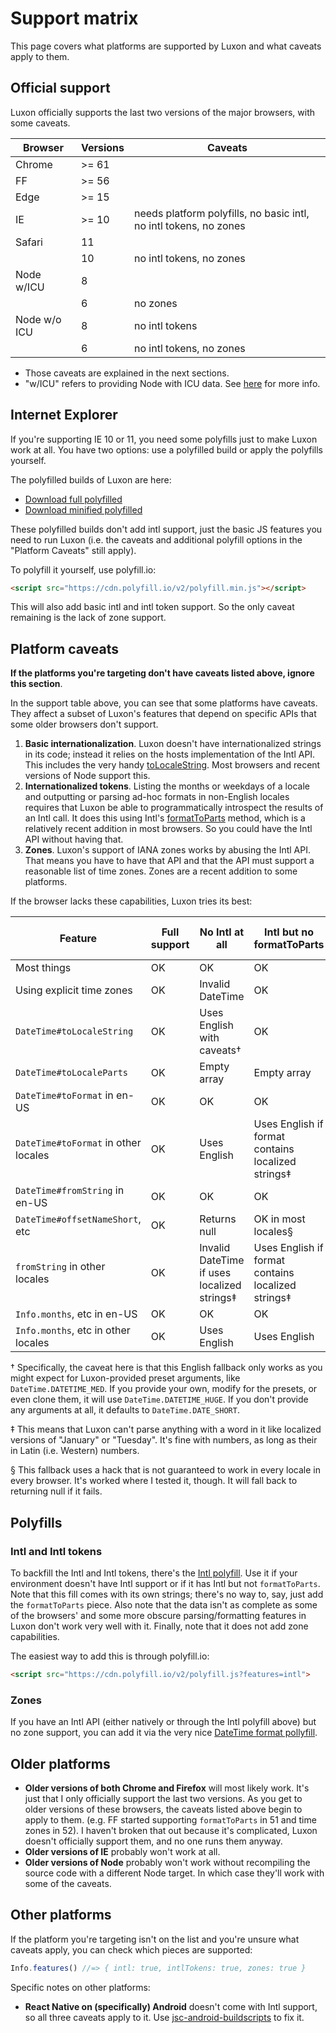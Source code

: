 # Support matrix

This page covers what platforms are supported by Luxon and what caveats apply to them.

## Official support

Luxon officially supports the last two versions of the major browsers, with some caveats.


| Browser      | Versions | Caveats                                                           |
|--------------|----------|-------------------------------------------------------------------|
| Chrome       |    >= 61 |                                                                   |
| FF           |    >= 56 |                                                                   |
| Edge         |    >= 15 |                                                                   |
| IE           |    >= 10 | needs platform polyfills, no basic intl, no intl tokens, no zones |
| Safari       |       11 |                                                                   |
|              |       10 | no intl tokens, no zones                                          |
| Node w/ICU   |        8 |                                                                   |
|              |        6 | no zones                                                          |
| Node w/o ICU |        8 | no intl tokens                                                    |
|              |        6 | no intl tokens, no zones                                          |


 * Those caveats are explained in the next sections.
 * "w/ICU" refers to providing Node with ICU data. See [here](https://github.com/nodejs/node/wiki/Intl) for more info.

## Internet Explorer

If you're supporting IE 10 or 11, you need some polyfills just to make Luxon work at all. You have two options: use a polyfilled build or apply the polyfills yourself.

The polyfilled builds of Luxon are here:

* [Download full polyfilled](../../global-filled/luxon.js)
* [Download minified polyfilled](../../global-filled/luxon.min.js)

These polyfilled builds don't add intl support, just the basic JS features you need to run Luxon (i.e. the caveats and additional polyfill options in the "Platform Caveats" still apply).

To polyfill it yourself, use polyfill.io:

```html
<script src="https://cdn.polyfill.io/v2/polyfill.min.js"></script>
```

This will also add basic intl and intl token support. So the only caveat remaining is the lack of zone support.

## Platform caveats

**If the platforms you're targeting don't have caveats listed above, ignore this section**.

In the support table above, you can see that some platforms have caveats. They affect a subset of Luxon's features that depend on specific APIs that some older browsers don't support.

 1. **Basic internationalization**. Luxon doesn't have internationalized strings in its code; instead it relies on the hosts implementation of the Intl API. This includes the very handy [toLocaleString](../class/src/datetime.js~DateTime.html#instance-method-toLocaleString). Most browsers and recent versions of Node support this.
 1. **Internationalized tokens**. Listing the months or weekdays of a locale and outputting or parsing ad-hoc formats in non-English locales requires that Luxon be able to programmatically introspect the results of an Intl call. It does this using Intl's [formatToParts](https://developer.mozilla.org/en-US/docs/Web/JavaScript/Reference/Global_Objects/DateTimeFormat/formatToParts) method, which is a relatively recent addition in most browsers. So you could have the Intl API without having that.
 1. **Zones**. Luxon's support of IANA zones works by abusing the Intl API. That means you have to have that API and that the API must support a reasonable list of time zones. Zones are a recent addition to some platforms.
 
 If the browser lacks these capabilities, Luxon tries its best:

| Feature                              | Full support | No Intl at all                              | Intl but no formatToParts                          | No IANA zone support |
|--------------------------------------|--------------|---------------------------------------------|----------------------------------------------------|----------------------|
| Most things                          | OK           | OK                                          | OK                                                 | OK                   |
| Using explicit time zones            | OK           | Invalid DateTime                            | OK                                                 | Invalid DateTime     |
| `DateTime#toLocaleString`            | OK           | Uses English with caveats†                  | OK                                                 | OK                   |
| `DateTime#toLocaleParts`             | OK           | Empty array                                 | Empty array                                        | OK                   |
| `DateTime#toFormat` in en-US         | OK           | OK                                          | OK                                                 | OK                   |
| `DateTime#toFormat` in other locales | OK           | Uses English                                | Uses English if format contains localized strings‡ | OK                   |
| `DateTime#fromString` in en-US       | OK           | OK                                          | OK                                                 | OK                   |
| `DateTime#offsetNameShort`, etc      | OK           | Returns null                                | OK in most locales§                                |                      |
| `fromString` in other locales        | OK           | Invalid DateTime if uses localized strings‡ | Uses English if format contains localized strings‡ | OK                   |
| `Info.months`, etc in en-US          | OK           | OK                                          | OK                                                 | OK                   |
| `Info.months`, etc in other locales  | OK           | Uses English                                | Uses English                                       | OK                   |

† Specifically, the caveat here is that this English fallback only works as you might expect for Luxon-provided preset arguments, like `DateTime.DATETIME_MED`. If you provide your own, modify for the presets, or even clone them, it will use `DateTime.DATETIME_HUGE`. If you don't provide any arguments at all, it defaults to `DateTime.DATE_SHORT`.

‡ This means that Luxon can't parse anything with a word in it like localized versions of "January" or "Tuesday". It's fine with numbers, as long as their in Latin (i.e. Western) numbers.

§ This fallback uses a hack that is not guaranteed to work in every locale in every browser. It's worked where I tested it, though. It will fall back to returning null if it fails.

## Polyfills

### Intl and Intl tokens

To backfill the Intl and Intl tokens, there's the [Intl polyfill](https://github.com/andyearnshaw/Intl.js/). Use it if your environment doesn't have Intl support or if it has Intl but not `formatToParts`. Note that this fill comes with its own strings; there's no way to, say, just add the `formatToParts` piece. Also note that the data isn't as complete as some of the browsers' and some more obscure parsing/formatting features in Luxon don't work very well with it. Finally, note that it does not add zone capabilities.

The easiest way to add this is through polyfill.io:

```html
<script src="https://cdn.polyfill.io/v2/polyfill.js?features=intl">
```

### Zones

If you have an Intl API (either natively or through the Intl polyfill above) but no zone support, you can add it via the very nice [DateTime format pollyfill](https://github.com/yahoo/date-time-format-timezone).

## Older platforms

 * **Older versions of both Chrome and Firefox** will most likely work. It's just that I only officially support the last two versions. As you get to older versions of these browsers, the caveats listed above begin to apply to them. (e.g. FF started supporting `formatToParts` in 51 and time zones in 52). I haven't broken that out because it's complicated, Luxon doesn't officially support them, and no one runs them anyway.
 * **Older versions of IE** probably won't work at all.
 * **Older versions of Node** probably won't work without recompiling the source code with a different Node target. In which case they'll work with some of the caveats.

## Other platforms

If the platform you're targeting isn't on the list and you're unsure what caveats apply, you can check which pieces are supported:

```js
Info.features() //=> { intl: true, intlTokens: true, zones: true }
```

Specific notes on other platforms:

 * **React Native on (specifically) Android** doesn't come with Intl support, so all three caveats apply to it. Use [jsc-android-buildscripts](https://github.com/SoftwareMansion/jsc-android-buildscripts) to fix it.
